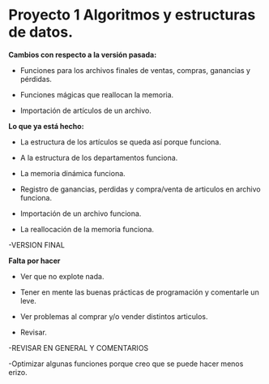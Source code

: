 # Proyecto 1 Algoritmos y estructuras de datos.

**Cambios con respecto a la versión pasada:**

- Funciones para los archivos finales de ventas, compras, ganancias y pérdidas.

- Funciones mágicas que reallocan la memoria.

- Importación de artículos de un archivo.


**Lo que ya está hecho:**

- La estructura de los artículos se queda así porque funciona.

- A la estructura de los departamentos funciona.

- La memoria dinámica funciona.

- Registro de ganancias, perdidas y compra/venta de articulos en archivo funciona.

- Importación de un archivo funciona.

- La reallocación de la memoria funciona.

-VERSION FINAL


**Falta por hacer**


- Ver que no explote nada.

- Tener en mente las buenas prácticas de programación y comentarle un leve.

- Ver problemas al comprar y/o vender distintos articulos.

- Revisar.

-REVISAR EN GENERAL Y COMENTARIOS

-Optimizar algunas funciones porque creo que se puede hacer menos erizo.
